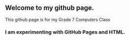 ## Welcome to my github page.
This github page is for my Grade 7 Computers Class


### I am experimenting with GitHub Pages and HTML.
